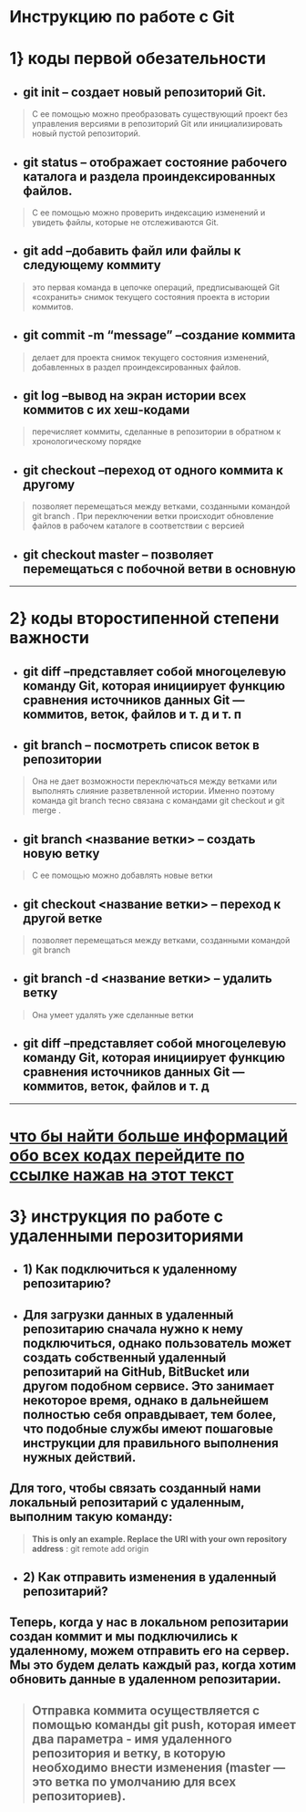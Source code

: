 # __Инструкцию по работе с Git__
# 1} коды первой обезательности
* ## __git init__ – создает новый репозиторий Git.
> С ее помощью можно преобразовать существующий проект без управления версиями в репозиторий Git или инициализировать новый пустой репозиторий.
* ## __git status__ – отображает состояние рабочего каталога и раздела проиндексированных файлов.
> С ее помощью можно проверить индексацию изменений и увидеть файлы, которые не отслеживаются Git.
* ## __git add__ –добавить файл или файлы к следующему коммиту
> это первая команда в цепочке операций, предписывающей Git «сохранить» снимок текущего состояния проекта в истории коммитов.
* ## __git commit__ -m “message” –создание коммита
> делает для проекта снимок текущего состояния изменений, добавленных в раздел проиндексированных файлов. 
* ## __git log__ –вывод на экран истории всех коммитов с их хеш-кодами
> перечисляет коммиты, сделанные в репозитории в обратном к хронологическому порядке 
* ## __git checkout__ –переход от одного коммита к другому
> позволяет перемещаться между ветками, созданными командой git branch . При переключении ветки происходит обновление файлов в рабочем каталоге в соответствии с версией
* ## __git checkout master__ – позволяет перемещаться с побочной ветви в основную
___
# 2} коды второстипенной степени важности
* ## __git diff__ –представляет собой многоцелевую команду Git, которая инициирует функцию сравнения источников данных Git — коммитов, веток, файлов и т. д и т. п

* ## __git branch__ – посмотреть список веток в репозитории
>Она не дает возможности переключаться между ветками или выполнять слияние разветвленной истории. Именно поэтому команда git branch тесно связана с командами git checkout и git merge .
* ## __git branch <название ветки>__ – создать новую ветку 
>С ее помощью можно добавлять новые ветки
* ## __git checkout <название ветки>__ – переход к другой ветке
>позволяет перемещаться между ветками, созданными командой git branch
* ## __git branch -d <название ветки>__ – удалить ветку
>Она умеет удалять уже сделанные ветки

* ## __git diff__ –представляет собой многоцелевую команду Git, которая инициирует функцию сравнения источников данных Git — коммитов, веток, файлов и т. д
___
# [что бы найти больше информаций обо всех кодах перейдите по ссылке нажав на этот текст](https://git-scm.com/book/ru/v2/%D0%9F%D1%80%D0%B8%D0%BB%D0%BE%D0%B6%D0%B5%D0%BD%D0%B8%D0%B5-C%3A-%D0%9A%D0%BE%D0%BC%D0%B0%D0%BD%D0%B4%D1%8B-Git-%D0%9E%D1%81%D0%BD%D0%BE%D0%B2%D0%BD%D1%8B%D0%B5-%D0%BA%D0%BE%D0%BC%D0%B0%D0%BD%D0%B4%D1%8B)
# 3} __инструкция по работе с удаленными перозиториями__
 * ## 1) __Как подключиться к удаленному репозитарию?__
 * ## Для загрузки данных в удаленный репозитарию сначала нужно к нему подключиться, однако пользователь может создать собственный удаленный репозитарий на GitHub, BitBucket или другом подобном сервисе. Это занимает некоторое время, однако в дальнейшем полностью себя оправдывает, тем более, что подобные службы имеют пошаговые инструкции для правильного выполнения нужных действий.

  ## Для того, чтобы связать созданный нами локальный репозитарий с удаленным, выполним такую команду:
  >  __This is only an example. Replace the URI with your own repository address__ : git remote add origin

  * ## 2) __Как отправить изменения в удаленный репозитарий?__
  ## Теперь, когда у нас в локальном репозитарии создан коммит и мы подключились к удаленному, можем отправить его на сервер. Мы это будем делать каждый раз, когда хотим обновить данные в удаленном репозитарии.

> ## Отправка коммита осуществляется с помощью команды **git push**, которая имеет два параметра - имя удаленного репозитория и ветку, в которую необходимо внести изменения (master — это ветка по умолчанию для всех репозиториев).
